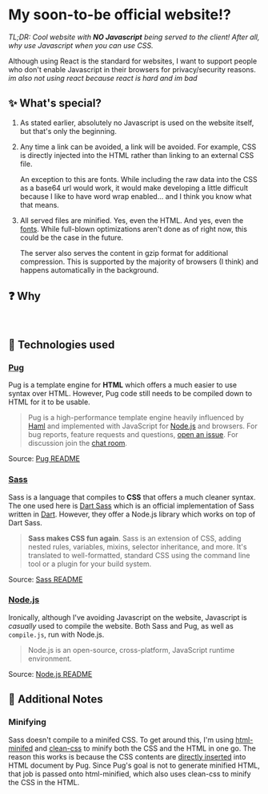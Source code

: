 # My soon-to-be official website!?
*TL;DR: Cool website with **NO Javascript** being served to the client! After all, why use Javascript when you can use CSS.*

Although using React is the standard for websites, I want to support people who don't enable Javascript in their browsers for privacy/security reasons. *im also not using react because react is hard and im bad*

## ✨ What's special?
1. As stated earlier, absolutely no Javascript is used on the website itself, but that's only the beginning.

2. Any time a link can be avoided, a link will be avoided. For example, CSS is directly injected into the HTML rather than linking to an external CSS file.

    An exception to this are fonts. While including the raw data into the CSS as a base64 url would work, it would make developing a little difficult because I like to have word wrap enabled... and I think you know what that means.

3. All served files are minified. Yes, even the HTML. And yes, even the [fonts](https://www.fontsquirrel.com/tools/webfont-generator). While full-blown optimizations aren't done as of right now, this could be the case in the future. 

    The server also serves the content in gzip format for additional compression. This is supported by the majority of browsers (I think) and happens automatically in the background.

## ❓ Why
<br />

## 🚀 Technologies used
### [Pug](https://github.com/pugjs/pug)
Pug is a template engine for **HTML** which offers a much easier to use syntax over HTML. However, Pug code still needs to be compiled down to HTML for it to be usable.
> Pug is a high-performance template engine heavily influenced by [Haml](http://haml.info/)
> and implemented with JavaScript for [Node.js](http://nodejs.org) and browsers. For bug reports,
> feature requests and questions, [open an issue](https://github.com/pugjs/pug/issues/new).
> For discussion join the [chat room](https://gitter.im/pugjs/pug).

Source: [Pug README](https://github.com/pugjs/pug#readme)

### [Sass](https://github.com/sass/sass)
Sass is a language that compiles to **CSS** that offers a much cleaner syntax. The one used here is [Dart Sass](https://github.com/sass/dart-sass) which is an official implementation of Sass written in [Dart](https://www.dartlang.org). However, they offer a Node.js library which works on top of Dart Sass.
> **Sass makes CSS fun again**. Sass is an extension of CSS, adding nested rules,
> variables, mixins, selector inheritance, and more. It's translated to
> well-formatted, standard CSS using the command line tool or a plugin for your
> build system.

Source: [Sass README](https://github.com/sass/sass#readme)

### [Node.js](https://github.com/nodejs/node)
Ironically, although I've avoiding Javascript on the website, Javascript is *casually* used to compile the website. Both Sass and Pug, as well as `compile.js`, run with Node.js.
> Node.js is an open-source, cross-platform, JavaScript runtime environment.

Source: [Node.js README](https://github.com/nodejs/node#readme)

## 📝 Additional Notes
### Minifying
Sass doesn't compile to a minifed CSS. To get around this, I'm using [html-minifed](https://www.npmjs.com/package/html-minifier) and [clean-css](https://www.npmjs.com/package/clean-css) to minify both the CSS and the HTML in one go. The reason this works is because the CSS contents are [directly inserted](https://pugjs.org/language/includes.html) into HTML document by Pug. Since Pug's goal is not to generate minified HTML, that job is passed onto html-minified, which also uses clean-css to minify the CSS in the HTML.
